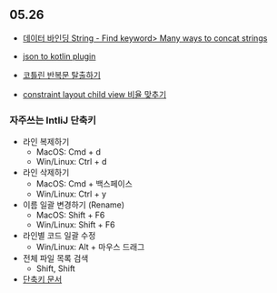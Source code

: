 ## 05.26
- [데이터 바인딩 String - Find keyword> Many ways to concat strings](https://stackoverflow.com/questions/40039942/i-want-to-concat-two-strings-for-a-textview-in-android-data-binding-api)

- [json to kotlin plugin](https://lonepine.tistory.com/entry/Android-Studio-%EC%97%90%EC%84%9C-JSON-Kotlin-Class-%EC%89%BD%EA%B2%8C-%EB%A7%8C%EB%93%A4%EA%B8%B0)

- [코틀린 반복문 탈출하기](https://kotlinlang.org/docs/reference/returns.html)

- [constraint layout child view 비율 맞추기](http://dktfrmaster.blogspot.com/2018/05/constraintlayout-11.html)

### 자주쓰는 IntliJ 단축키
- 라인 복제하기
  - MacOS: Cmd + d
  - Win/Linux: Ctrl + d
- 라인 삭제하기
  - MacOS: Cmd + 백스페이스
  - Win/Linux: Ctrl + y
- 이름 일괄 변경하기 (Rename)
  - MacOS: Shift + F6
  - Win/Linux: Shift + F6
- 라인별 코드 일괄 수정
   - Win/Linux: Alt + 마우스 드래그
- 전체 파일 목록 검색
   - Shift, Shift
- [단축키 문서](https://gmlwjd9405.github.io/2019/05/21/intellij-shortkey.html)
